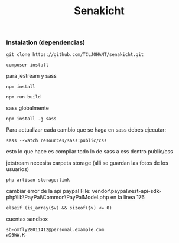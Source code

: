 <h1 align="center">Senakicht</h1>
<br>

### Instalation (dependencias)

```
git clone https://github.com/TCLJOHANT/senakicht.git
```
```
composer install
```
para jestream y sass
```
npm install
```
```
npm run build
```
sass globalmente
```
npm install -g sass
```
Para actualizar cada cambio que se haga en sass debes ejecutar:
```
sass --watch resources/sass:public/css
```
esto lo que hace es compilar  todo lo de sass a css dentro public/css 

jetstream necesita carpeta storage (alli se guardan las fotos de los usuarios)
```
php artisan storage:link
```
cambiar error de la api paypal
File: vendor\paypal\rest-api-sdk-php\lib\PayPal\Common\PayPalModel.php
en la linea 176
```
elseif (is_array($v) && sizeof($v) <= 0)
```
cuentas sandbox
```
sb-omfly28011412@personal.example.com
w93WW,K-
```
